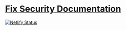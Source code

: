 # [Fix Security Documentation](https://docs.fix.security)

[![Netlify Status](https://api.netlify.com/api/v1/badges/9da83c76-ce50-4000-8c1a-0bae0b7fa162/deploy-status)](https://app.netlify.com/sites/fix-docs/deploys)
